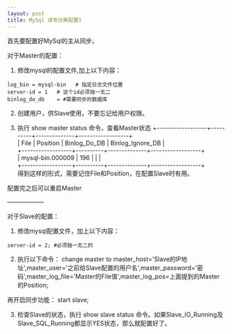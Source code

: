 ```yaml
---
layout: post
title: MySql 读写分离配置1
---
```


首先要配置好MySql的主从同步。

对于Master的配置：
1. 修改mysql的配置文件,加上以下内容：
```
log_bin = mysql-bin   # 指定日志文件位置
server-id = 1	# 这个id必须独一无二
binlog_do_db	= #需要同步的数据库
```

2. 创建用户，供Slave使用，不要忘记给用户权限。

3. 执行 show master status 命令，查看Master状态
+------------------+----------+--------------+------------------+  
| File             | Position | Binlog_Do_DB | Binlog_Ignore_DB |  
+------------------+----------+--------------+------------------+  
| mysql-bin.000009 |      196 |              |                  |  
+------------------+----------+--------------+------------------+  
得到这样的形式，需要记住File和Position，在配置Slave时有用。

配置完之后可以重启Master




——————

对于Slave的配置：
1. 修改mysql配置文件，加上以下内容：
```
server-id = 2; #必须独一无二的
```

2. 执行以下命令：
change master to master_host='Slave的IP地址',master_user='之前给Slave配置的用户名',master_password='密码',master_log_file='Master的File值',master_log_pos=上面提到的Master的Position;


再开启同步功能：
start slave;

3. 检查Slave的状态，执行 show slave status 命令。如果Slave_IO_Running及Slave_SQL_Running都显示YES状态，那么就配置好了。